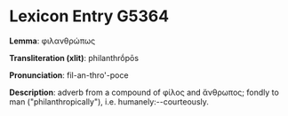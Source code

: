 # Lexicon Entry G5364

**Lemma**: φιλανθρώπως

**Transliteration (xlit)**: philanthrṓpōs

**Pronunciation**: fil-an-thro'-poce

**Description**:
adverb from a compound of φίλος and ἄνθρωπος; fondly to man ("philanthropically"), i.e. humanely:--courteously.
